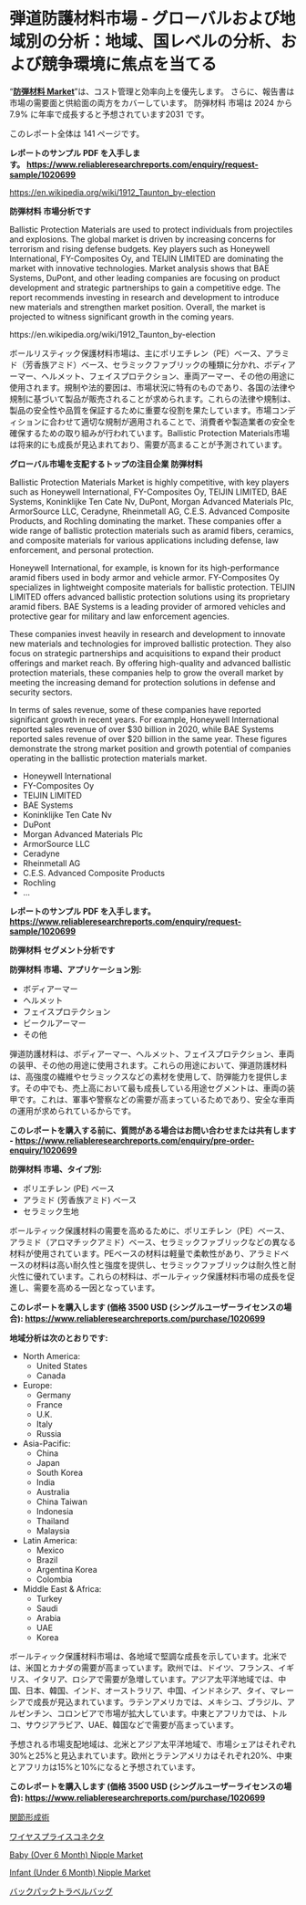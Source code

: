 <p><h1>弾道防護材料市場 - グローバルおよび地域別の分析：地域、国レベルの分析、および競争環境に焦点を当てる</h1></p><p>&ldquo;<strong><a href="https://www.reliableresearchreports.com/ballistic-protection-materials-r1020699">防弾材料 Market</a></strong>&rdquo;は、コスト管理と効率向上を優先します。 さらに、報告書は市場の需要面と供給面の両方をカバーしています。 防弾材料 市場は 2024 から 7.9% に年率で成長すると予想されています2031 です。</p>
<p>このレポート全体は 141 ページです。</p>
<p><strong>レポートのサンプル PDF を入手します。&nbsp;<a href="https://www.reliableresearchreports.com/enquiry/request-sample/1020699">https://www.reliableresearchreports.com/enquiry/request-sample/1020699</a></strong></p>
<p><a href="https://en.wikipedia.org/wiki/1912_Taunton_by-election">https://en.wikipedia.org/wiki/1912_Taunton_by-election</a></p>
<p><strong>防弾材料 市場分析です</strong></p>
<p><p>Ballistic Protection Materials are used to protect individuals from projectiles and explosions. The global market is driven by increasing concerns for terrorism and rising defense budgets. Key players such as Honeywell International, FY-Composites Oy, and TEIJIN LIMITED are dominating the market with innovative technologies. Market analysis shows that BAE Systems, DuPont, and other leading companies are focusing on product development and strategic partnerships to gain a competitive edge. The report recommends investing in research and development to introduce new materials and strengthen market position. Overall, the market is projected to witness significant growth in the coming years.</p></p>
<p>https://en.wikipedia.org/wiki/1912_Taunton_by-election</p>
<p><p>ボールリスティック保護材料市場は、主にポリエチレン（PE）ベース、アラミド（芳香族アミド）ベース、セラミックファブリックの種類に分かれ、ボディアーマー、ヘルメット、フェイスプロテクション、車両アーマー、その他の用途に使用されます。規制や法的要因は、市場状況に特有のものであり、各国の法律や規制に基づいて製品が販売されることが求められます。これらの法律や規制は、製品の安全性や品質を保証するために重要な役割を果たしています。市場コンディションに合わせて適切な規制が適用されることで、消費者や製造業者の安全を確保するための取り組みが行われています。Ballistic Protection Materials市場は将来的にも成長が見込まれており、需要が高まることが予測されています。</p></p>
<p><strong>グローバル市場を支配するトップの注目企業 防弾材料</strong></p>
<p><p>Ballistic Protection Materials Market is highly competitive, with key players such as Honeywell International, FY-Composites Oy, TEIJIN LIMITED, BAE Systems, Koninklijke Ten Cate Nv, DuPont, Morgan Advanced Materials Plc, ArmorSource LLC, Ceradyne, Rheinmetall AG, C.E.S. Advanced Composite Products, and Rochling dominating the market. These companies offer a wide range of ballistic protection materials such as aramid fibers, ceramics, and composite materials for various applications including defense, law enforcement, and personal protection.</p><p>Honeywell International, for example, is known for its high-performance aramid fibers used in body armor and vehicle armor. FY-Composites Oy specializes in lightweight composite materials for ballistic protection. TEIJIN LIMITED offers advanced ballistic protection solutions using its proprietary aramid fibers. BAE Systems is a leading provider of armored vehicles and protective gear for military and law enforcement agencies.</p><p>These companies invest heavily in research and development to innovate new materials and technologies for improved ballistic protection. They also focus on strategic partnerships and acquisitions to expand their product offerings and market reach. By offering high-quality and advanced ballistic protection materials, these companies help to grow the overall market by meeting the increasing demand for protection solutions in defense and security sectors.</p><p>In terms of sales revenue, some of these companies have reported significant growth in recent years. For example, Honeywell International reported sales revenue of over $30 billion in 2020, while BAE Systems reported sales revenue of over $20 billion in the same year. These figures demonstrate the strong market position and growth potential of companies operating in the ballistic protection materials market.</p></p>
<p><ul><li>Honeywell International</li><li>FY-Composites Oy</li><li>TEIJIN LIMITED</li><li>BAE Systems</li><li>Koninklijke Ten Cate Nv</li><li>DuPont</li><li>Morgan Advanced Materials Plc</li><li>ArmorSource LLC</li><li>Ceradyne</li><li>Rheinmetall AG</li><li>C.E.S. Advanced Composite Products</li><li>Rochling</li><li>...</li></ul></p>
<p><strong>レポートのサンプル PDF を入手します。 <a href="https://www.reliableresearchreports.com/enquiry/request-sample/1020699">https://www.reliableresearchreports.com/enquiry/request-sample/1020699</a></strong></p>
<p><strong>防弾材料 セグメント分析です</strong></p>
<p><strong>防弾材料 市場、アプリケーション別:</strong></p>
<p><ul><li>ボディアーマー</li><li>ヘルメット</li><li>フェイスプロテクション</li><li>ビークルアーマー</li><li>その他</li></ul></p>
<p><p>弾道防護材料は、ボディアーマー、ヘルメット、フェイスプロテクション、車両の装甲、その他の用途に使用されます。これらの用途において、弾道防護材料は、高強度の繊維やセラミックスなどの素材を使用して、防弾能力を提供します。その中でも、売上高において最も成長している用途セグメントは、車両の装甲です。これは、軍事や警察などの需要が高まっているためであり、安全な車両の運用が求められているからです。</p></p>
<p><strong>このレポートを購入する前に、質問がある場合はお問い合わせまたは共有します - <a href="https://www.reliableresearchreports.com/enquiry/pre-order-enquiry/1020699">https://www.reliableresearchreports.com/enquiry/pre-order-enquiry/1020699</a></strong></p>
<p><strong>防弾材料 市場、タイプ別:</strong></p>
<p><ul><li>ポリエチレン (PE) ベース</li><li>アラミド (芳香族アミド) ベース</li><li>セラミック生地</li></ul></p>
<p><p>ボールティック保護材料の需要を高めるために、ポリエチレン（PE）ベース、アラミド（アロマチックアミド）ベース、セラミックファブリックなどの異なる材料が使用されています。PEベースの材料は軽量で柔軟性があり、アラミドベースの材料は高い耐久性と強度を提供し、セラミックファブリックは耐久性と耐火性に優れています。これらの材料は、ボールティック保護材料市場の成長を促進し、需要を高める一因となっています。</p></p>
<p><strong>このレポートを購入します (価格 3500 USD (シングルユーザーライセンスの場合): <a href="https://www.reliableresearchreports.com/purchase/1020699">https://www.reliableresearchreports.com/purchase/1020699</a></strong></p>
<p><strong>地域分析は次のとおりです:</strong></p>
<p><ul>
    <li>
        North America:
        <ul>
            <li>United States</li>
            <li>Canada</li>
        </ul>
    </li>
    <li>
        Europe:
        <ul>
            <li>Germany</li>
            <li>France</li>
            <li>U.K.</li>
            <li>Italy</li>
            <li>Russia</li>
        </ul>
    </li>
    <li>
        Asia-Pacific:
        <ul>
            <li>China</li>
            <li>Japan</li>
            <li>South Korea</li>
            <li>India</li>
            <li>Australia</li>
            <li>China Taiwan</li>
            <li>Indonesia</li>
            <li>Thailand</li>
            <li>Malaysia</li>
        </ul>
    </li>
    <li>
        Latin America:
        <ul>
            <li>Mexico</li>
            <li>Brazil</li>
            <li>Argentina Korea</li>
            <li>Colombia</li>
        </ul>
    </li>
    <li>
        Middle East & Africa:
        <ul>
            <li>Turkey</li>
            <li>Saudi</li>
            <li>Arabia</li>
            <li>UAE</li>
            <li>Korea</li>
        </ul>
    </li>
    </ul></p>
<p><p>ボールティック保護材料市場は、各地域で堅調な成長を示しています。北米では、米国とカナダの需要が高まっています。欧州では、ドイツ、フランス、イギリス、イタリア、ロシアで需要が急増しています。アジア太平洋地域では、中国、日本、韓国、インド、オーストラリア、中国、インドネシア、タイ、マレーシアで成長が見込まれています。ラテンアメリカでは、メキシコ、ブラジル、アルゼンチン、コロンビアで市場が拡大しています。中東とアフリカでは、トルコ、サウジアラビア、UAE、韓国などで需要が高まっています。</p><p>予想される市場支配地域は、北米とアジア太平洋地域で、市場シェアはそれぞれ30%と25%と見込まれています。欧州とラテンアメリカはそれぞれ20%、中東とアフリカは15%と10%になると予想されています。</p></p>
<p><strong>このレポートを購入します (価格 3500 USD (シングルユーザーライセンスの場合): <a href="https://www.reliableresearchreports.com/purchase/1020699">https://www.reliableresearchreports.com/purchase/1020699</a></strong></p>
<p><p><a href="https://medium.com/@rudysimonis2023/%E4%BA%BA%E5%B7%A5%E9%96%A2%E7%AF%80%E7%BD%AE%E6%8F%9B%E5%B8%82%E5%A0%B4%E5%88%86%E6%9E%90%E3%83%AC%E3%83%9D%E3%83%BC%E3%83%88-2024%E5%B9%B4%E3%81%8B%E3%82%892031%E5%B9%B4%E3%81%BE%E3%81%A7%E3%81%AE%E5%9C%B0%E5%9F%9F-%E3%82%BF%E3%82%A4%E3%83%97-%E6%8C%BF%E5%85%A5%E5%9E%8B%E9%96%A2%E7%AF%80%E7%BD%AE%E6%8F%9B-%E5%88%87%E9%99%A4%E5%9E%8B%E9%96%A2%E7%AF%80%E7%BD%AE%E6%8F%9B-%E3%81%8A%E3%82%88%E3%81%B3%E5%BF%9C%E7%94%A8-%E6%8C%87-%E8%82%98-%E8%B6%B3%E9%A6%96-%E3%81%A4%E3%81%BE%E5%85%88-%E6%89%8B%E9%A6%96-%E8%82%A9-%E6%8C%87-%E3%81%AB%E9%96%A2%E3%81%99%E3%82%8B%E3%82%B0%E3%83%AD%E3%83%BC%E3%83%90%E3%83%AB%E3%81%AA%E6%83%85%E5%A0%B1-764c683c1618">関節形成術</a></p><p><a href="https://medium.com/@alyle7648/%E3%83%AF%E3%82%A4%E3%83%A4%E3%83%BC%E3%82%B9%E3%83%97%E3%83%A9%E3%82%A4%E3%82%B9%E3%82%B3%E3%83%8D%E3%82%AF%E3%82%BF%E3%83%BC%E5%B8%82%E5%A0%B4-%E3%82%B0%E3%83%AD%E3%83%BC%E3%83%90%E3%83%AB%E3%81%8A%E3%82%88%E3%81%B3%E5%9C%B0%E5%9F%9F%E5%88%86%E6%9E%90-%E5%9C%B0%E5%9F%9F-%E5%9B%BD%E3%83%AC%E3%83%99%E3%83%AB%E5%88%86%E6%9E%90-%E7%AB%B6%E4%BA%89%E9%A2%A8%E6%99%AF-%E5%88%86%E6%9E%90%E3%81%A8%E4%BA%88%E6%B8%AC-2024%E5%B9%B4%E3%81%8B%E3%82%892031%E5%B9%B4%E3%81%BE%E3%81%A7%E3%81%AE%E7%84%A6%E7%82%B9-17e05e8f5f35">ワイヤスプライスコネクタ</a></p><p><a href="https://www.linkedin.com/pulse/global-baby-over-6-month-nipple-market-size-researchoid-hdjxe?trackingId=VGJwOWa6R%2FuBu1Kf2nUMRg%3D%3D">Baby (Over 6 Month) Nipple Market</a></p><p><a href="https://www.linkedin.com/pulse/infant-under-6-month-nipple-market-share-analysis-growth-0zgae?trackingId=2hiJAZVWQDKmdEKdriDdLw%3D%3D">Infant (Under 6 Month) Nipple Market</a></p><p><a href="https://github.com/lababdou/Market-Research-Report-List-5/blob/main/918596479245.md">バックパックトラベルバッグ</a></p></p>